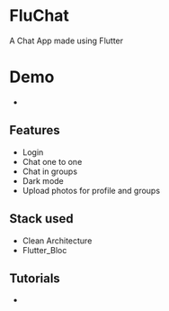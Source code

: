 # FluChat

A Chat App made using Flutter

# Demo
-

## Features

- Login
- Chat one to one
- Chat in groups
- Dark mode
- Upload photos for profile and groups


## Stack used

- Clean Architecture
- Flutter_Bloc 

## Tutorials

-